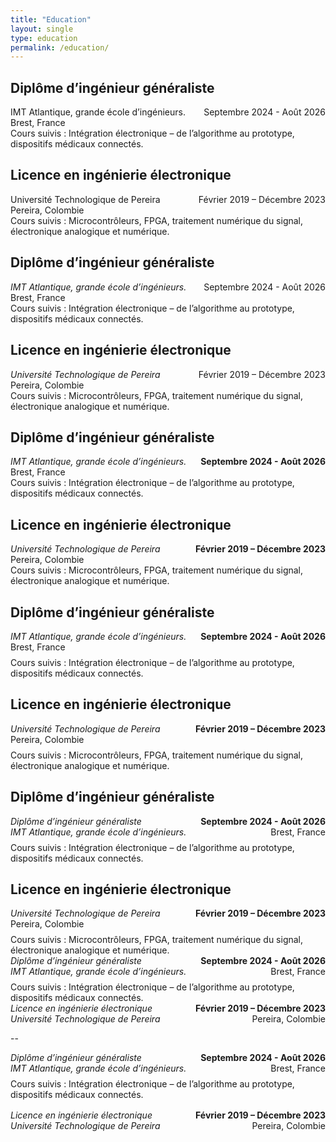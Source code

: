 ```yaml
---
title: "Education"
layout: single
type: education
permalink: /education/
---
```


<div>
  <h2>Diplôme d’ingénieur généraliste</h2>
  <div style="display: flex; justify-content: space-between;">
    <div>IMT Atlantique, grande école d’ingénieurs.</div>
    <div>Septembre 2024 - Août 2026</div>
  </div>
  <div>Brest, France</div>
  <div>Cours suivis : Intégration électronique – de l’algorithme au prototype, dispositifs médicaux connectés.</div>

  <h2>Licence en ingénierie électronique</h2>
  <div style="display: flex; justify-content: space-between;">
    <div>Université Technologique de Pereira</div>
    <div>Février 2019 – Décembre 2023</div>
  </div>
  <div>Pereira, Colombie</div>
  <div>Cours suivis : Microcontrôleurs, FPGA, traitement numérique du signal, électronique analogique et numérique.</div>
</div>


<div>
  <h2>Diplôme d’ingénieur généraliste</h2>
  <div style="display: flex; justify-content: space-between;">
    <div style="font-style: italic;">IMT Atlantique, grande école d’ingénieurs.</div>
    <div>Septembre 2024 - Août 2026</div>
  </div>
  <div>Brest, France</div>
  <div>Cours suivis : Intégration électronique – de l’algorithme au prototype, dispositifs médicaux connectés.</div>

  <h2>Licence en ingénierie électronique</h2>
  <div style="display: flex; justify-content: space-between;">
    <div style="font-style: italic;">Université Technologique de Pereira</div>
    <div>Février 2019 – Décembre 2023</div>
  </div>
  <div>Pereira, Colombie</div>
  <div>Cours suivis : Microcontrôleurs, FPGA, traitement numérique du signal, électronique analogique et numérique.</div>
</div>

<div>
  <h2>Diplôme d’ingénieur généraliste</h2>
  <div style="display: flex; justify-content: space-between;">
    <div style="font-style: italic;">IMT Atlantique, grande école d’ingénieurs.</div>
    <div style="font-weight: bold;">Septembre 2024 - Août 2026</div>
  </div>
  <div>Brest, France</div>
  <div>Cours suivis : Intégration électronique – de l’algorithme au prototype, dispositifs médicaux connectés.</div>

  <h2>Licence en ingénierie électronique</h2>
  <div style="display: flex; justify-content: space-between;">
    <div style="font-style: italic;">Université Technologique de Pereira</div>
    <div style="font-weight: bold;">Février 2019 – Décembre 2023</div>
  </div>
  <div>Pereira, Colombie</div>
  <div>Cours suivis : Microcontrôleurs, FPGA, traitement numérique du signal, électronique analogique et numérique.</div>
</div>

<div>
  <h2>Diplôme d’ingénieur généraliste</h2>
  <div style="display: flex; justify-content: space-between;">
    <div style="font-style: italic;">IMT Atlantique, grande école d’ingénieurs.</div>
    <div style="font-weight: bold;">Septembre 2024 - Août 2026</div>
  </div>
  <div>Brest, France</div>
  <div style="margin-top: 8px;">Cours suivis : Intégration électronique – de l’algorithme au prototype, dispositifs médicaux connectés.</div>

  <h2>Licence en ingénierie électronique</h2>
  <div style="display: flex; justify-content: space-between;">
    <div style="font-style: italic;">Université Technologique de Pereira</div>
    <div style="font-weight: bold;">Février 2019 – Décembre 2023</div>
  </div>
  <div>Pereira, Colombie</div>
  <div style="margin-top: 8px;">Cours suivis : Microcontrôleurs, FPGA, traitement numérique du signal, électronique analogique et numérique.</div>
</div>


<div>
  <h2>Diplôme d’ingénieur généraliste</h2>
  <div style="display: flex; justify-content: space-between;">
    <div style="font-style: italic;">Diplôme d’ingénieur généraliste</div>
    <div style="font-weight: bold;">Septembre 2024 - Août 2026</div>
  </div>
  <div style="display: flex; justify-content: space-between;">
    <div style="font-style: italic;">IMT Atlantique, grande école d’ingénieurs.</div>
    <div>Brest, France</div>
  </div>
  <div style="margin-top: 8px;">Cours suivis : Intégration électronique – de l’algorithme au prototype, dispositifs médicaux connectés.</div>

  <h2>Licence en ingénierie électronique</h2>
  <div style="display: flex; justify-content: space-between;">
    <div style="font-style: italic;">Université Technologique de Pereira</div>
    <div style="font-weight: bold;">Février 2019 – Décembre 2023</div>
  </div>
  <div>Pereira, Colombie</div>
  <div style="margin-top: 8px;">Cours suivis : Microcontrôleurs, FPGA, traitement numérique du signal, électronique analogique et numérique.</div>
</div>

<div>
   
  <div style="display: flex; justify-content: space-between;">
    <div style="font-style: italic;">Diplôme d’ingénieur généraliste</div>
    <div style="font-weight: bold;">Septembre 2024 - Août 2026</div>
  </div>
  <div style="display: flex; justify-content: space-between;">
    <div style="font-style: italic;">IMT Atlantique, grande école d’ingénieurs.</div>
    <div>Brest, France</div>
  </div>
  <div style="margin-top: 8px;">Cours suivis : Intégration électronique – de l’algorithme au prototype, dispositifs médicaux connectés.</div>

  <div style="display: flex; justify-content: space-between;">
    <div style="font-style: italic;">Licence en ingénierie électronique</div>
    <div style="font-weight: bold;">Février 2019 – Décembre 2023</div>
  </div>
  <div style="display: flex; justify-content: space-between;">
    <div style="font-style: italic;">Université Technologique de Pereira</div>
    <div>Pereira, Colombie</div>
  </div>

--
<div style="display: flex; justify-content: space-between;">
  <div style="font-style: italic;">Diplôme d’ingénieur généraliste</div>
  <div style="font-weight: bold;">Septembre 2024 - Août 2026</div>
</div>
<div style="display: flex; justify-content: space-between;">
  <div style="font-style: italic;">IMT Atlantique, grande école d’ingénieurs.</div>
  <div>Brest, France</div>
</div>
<div style="margin-top: 8px;">
  Cours suivis : Intégration électronique – de l’algorithme au prototype, dispositifs médicaux connectés.
</div>

<div style="display: flex; justify-content: space-between; margin-top: 16px;">
  <div style="font-style: italic;">Licence en ingénierie électronique</div>
  <div style="font-weight: bold;">Février 2019 – Décembre 2023</div>
</div>
<div style="display: flex; justify-content: space-between;">
  <div style="font-style: italic;">Université Technologique de Pereira</div>
  <div>Pereira, Colombie</div>
</div>
